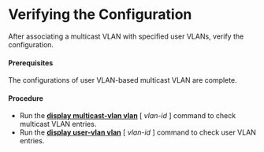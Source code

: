 Verifying the Configuration
===========================

After associating a multicast VLAN with specified user VLANs, verify the configuration.

#### Prerequisites

The configurations of user VLAN-based multicast VLAN are complete.


#### Procedure

* Run the [**display multicast-vlan vlan**](cmdqueryname=display+multicast-vlan+vlan) [ *vlan-id* ] command to check multicast VLAN entries.
* Run the [**display user-vlan vlan**](cmdqueryname=display+user-vlan+vlan) [ *vlan-id* ] command to check user VLAN entries.